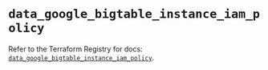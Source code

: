# `data_google_bigtable_instance_iam_policy`

Refer to the Terraform Registry for docs: [`data_google_bigtable_instance_iam_policy`](https://registry.terraform.io/providers/hashicorp/google/5.16.0/docs/data-sources/bigtable_instance_iam_policy).
